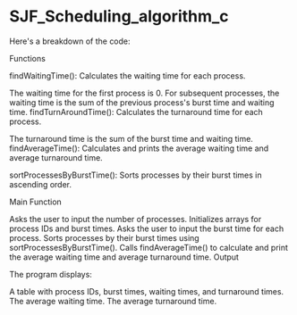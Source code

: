 # SJF_Scheduling_algorithm_c
Here's a breakdown of the code:

Functions

findWaitingTime(): Calculates the waiting time for each process.

The waiting time for the first process is 0.
For subsequent processes, the waiting time is the sum of the previous process's burst time and waiting time.
findTurnAroundTime(): Calculates the turnaround time for each process.

The turnaround time is the sum of the burst time and waiting time.
findAverageTime(): Calculates and prints the average waiting time and average turnaround time.

sortProcessesByBurstTime(): Sorts processes by their burst times in ascending order.

Main Function

Asks the user to input the number of processes.
Initializes arrays for process IDs and burst times.
Asks the user to input the burst time for each process.
Sorts processes by their burst times using sortProcessesByBurstTime().
Calls findAverageTime() to calculate and print the average waiting time and average turnaround time.
Output

The program displays:

A table with process IDs, burst times, waiting times, and turnaround times.
The average waiting time.
The average turnaround time.
